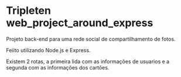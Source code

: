 # Tripleten web_project_around_express

Projeto back-end para uma rede social de compartilhamento de fotos.

Feiito utilizando Node.js e Express.

Existem 2 rotas, a primeira lida com as informações de usuarios e a segunda com as informações dos cartões.
